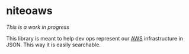 niteoaws
========

*This is a work in progress*

This library is meant to help dev ops represent our [AWS](http://aws.amazon.com/) infrastructure in JSON.  This way it is easily searchable.